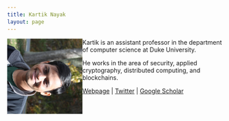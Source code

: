 ```yaml
---
title: Kartik Nayak
layout: page
---
```


<img align="left" width="175" height="175" src="profile-kartik.jpg"> Kartik is an assistant professor in the 
department of computer science at Duke University. 

He works in the area of security, applied cryptography, distributed computing, and blockchains. 

[Webpage](https://users.cs.duke.edu/~kartik/) | [Twitter](https://twitter.com/kartik1507) | [Google Scholar](https://scholar.google.com/citations?user=JEyz8wEAAAAJ&hl=en)
